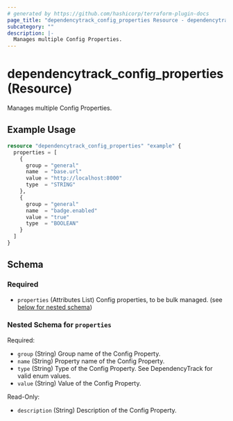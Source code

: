 ```yaml
---
# generated by https://github.com/hashicorp/terraform-plugin-docs
page_title: "dependencytrack_config_properties Resource - dependencytrack"
subcategory: ""
description: |-
  Manages multiple Config Properties.
---
```


# dependencytrack_config_properties (Resource)

Manages multiple Config Properties.

## Example Usage

```terraform
resource "dependencytrack_config_properties" "example" {
  properties = [
    {
      group = "general"
      name  = "base.url"
      value = "http://localhost:8000"
      type  = "STRING"
    },
    {
      group = "general"
      name  = "badge.enabled"
      value = "true"
      type  = "BOOLEAN"
    }
  ]
}
```

<!-- schema generated by tfplugindocs -->
## Schema

### Required

- `properties` (Attributes List) Config properties, to be bulk managed. (see [below for nested schema](#nestedatt--properties))

<a id="nestedatt--properties"></a>
### Nested Schema for `properties`

Required:

- `group` (String) Group name of the Config Property.
- `name` (String) Property name of the Config Property.
- `type` (String) Type of the Config Property. See DependencyTrack for valid enum values.
- `value` (String) Value of the Config Property.

Read-Only:

- `description` (String) Description of the Config Property.
